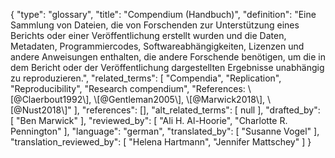 {
    "type": "glossary",
    "title": "Compendium (Handbuch)",
    "definition": "Eine Sammlung von Dateien, die von Forschenden zur Unterstützung eines Berichts oder einer Veröffentlichung erstellt wurden und die Daten, Metadaten, Programmiercodes, Softwareabhängigkeiten, Lizenzen und andere Anweisungen enthalten, die andere Forschende benötigen, um die in dem Bericht oder der Veröffentlichung dargestellten Ergebnisse unabhängig zu reproduzieren.",
    "related_terms": [
        "Compendia",
        "Replication",
        "Reproducibility",
        "Research compendium",
        "References: \\[@Claerbout1992\\], \\[@Gentleman2005\\], \\[@Marwick2018\\], \\[@Nust2018\\]"
    ],
    "references": [],
    "alt_related_terms": [
        null
    ],
    "drafted_by": [
        "Ben Marwick"
    ],
    "reviewed_by": [
        "Ali H. Al-Hoorie",
        "Charlotte R. Pennington"
    ],
    "language": "german",
    "translated_by": [
        "Susanne Vogel"
    ],
    "translation_reviewed_by": [
        "Helena Hartmann",
        "Jennifer Mattschey"
    ]
}